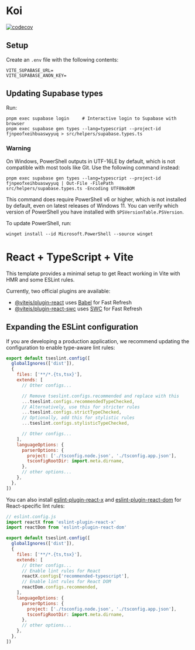 # Koi

[![codecov](https://codecov.io/gh/Purdue-CS407-Koi/Koi/branch/main/graph/badge.svg?token=6PRT0RZ4ZR)](https://codecov.io/gh/Purdue-CS407-Koi/Koi)

## Setup

Create an `.env` file with the following contents:

```
VITE_SUPABASE_URL=
VITE_SUPABASE_ANON_KEY=
```

## Updating Supabase types

Run:

```
pnpm exec supabase login     # Interactive login to Supabase with browser
pnpm exec supabase gen types --lang=typescript --project-id fjnpeofxeihbuaswyyuq > src/helpers/supabase.types.ts
```

### Warning

On Windows, PowerShell outputs in UTF-16LE by default, which is not compatible
with most tools like Git. Use the following command instead:

```
pnpm exec supabase gen types --lang=typescript --project-id fjnpeofxeihbuaswyyuq | Out-File -FilePath src/helpers/supabase.types.ts -Encoding UTF8NoBOM
```

This command does require PowerShell v6 or higher, which is not installed by
default, even on latest releases of Windows 11. You can verify which version
of PowerShell you have installed with `$PSVersionTable.PSVersion`.

To update PowerShell, run:

```
winget install --id Microsoft.PowerShell --source winget
```

# React + TypeScript + Vite

This template provides a minimal setup to get React working in Vite with HMR and some ESLint rules.

Currently, two official plugins are available:

- [@vitejs/plugin-react](https://github.com/vitejs/vite-plugin-react/blob/main/packages/plugin-react) uses [Babel](https://babeljs.io/) for Fast Refresh
- [@vitejs/plugin-react-swc](https://github.com/vitejs/vite-plugin-react/blob/main/packages/plugin-react-swc) uses [SWC](https://swc.rs/) for Fast Refresh

## Expanding the ESLint configuration

If you are developing a production application, we recommend updating the configuration to enable type-aware lint rules:

```js
export default tseslint.config([
  globalIgnores(['dist']),
  {
    files: ['**/*.{ts,tsx}'],
    extends: [
      // Other configs...

      // Remove tseslint.configs.recommended and replace with this
      ...tseslint.configs.recommendedTypeChecked,
      // Alternatively, use this for stricter rules
      ...tseslint.configs.strictTypeChecked,
      // Optionally, add this for stylistic rules
      ...tseslint.configs.stylisticTypeChecked,

      // Other configs...
    ],
    languageOptions: {
      parserOptions: {
        project: ['./tsconfig.node.json', './tsconfig.app.json'],
        tsconfigRootDir: import.meta.dirname,
      },
      // other options...
    },
  },
])
```

You can also install [eslint-plugin-react-x](https://github.com/Rel1cx/eslint-react/tree/main/packages/plugins/eslint-plugin-react-x) and [eslint-plugin-react-dom](https://github.com/Rel1cx/eslint-react/tree/main/packages/plugins/eslint-plugin-react-dom) for React-specific lint rules:

```js
// eslint.config.js
import reactX from 'eslint-plugin-react-x'
import reactDom from 'eslint-plugin-react-dom'

export default tseslint.config([
  globalIgnores(['dist']),
  {
    files: ['**/*.{ts,tsx}'],
    extends: [
      // Other configs...
      // Enable lint rules for React
      reactX.configs['recommended-typescript'],
      // Enable lint rules for React DOM
      reactDom.configs.recommended,
    ],
    languageOptions: {
      parserOptions: {
        project: ['./tsconfig.node.json', './tsconfig.app.json'],
        tsconfigRootDir: import.meta.dirname,
      },
      // other options...
    },
  },
])
```
